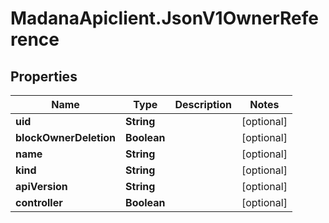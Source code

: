 # MadanaApiclient.JsonV1OwnerReference

## Properties

Name | Type | Description | Notes
------------ | ------------- | ------------- | -------------
**uid** | **String** |  | [optional] 
**blockOwnerDeletion** | **Boolean** |  | [optional] 
**name** | **String** |  | [optional] 
**kind** | **String** |  | [optional] 
**apiVersion** | **String** |  | [optional] 
**controller** | **Boolean** |  | [optional] 


